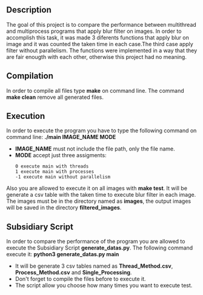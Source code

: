 ## Description
The goal of this project is to compare the performance between multithread and multiprocess programs that apply blur filter on images. In order to accomplish this task, it was made 3 diferents functions that apply blur on image and it was counted the taken time in each case.The third case apply filter without parallelism. The functions were implemented in a way that they are fair enougth with each other, otherwise this project had no meaning.

## Compilation
In order to compile all files type **make** on command line. The command **make clean** remove all generated files.

## Execution
In order to execute the program you have to type the following command on command line: **./main IMAGE_NAME MODE**

- **IMAGE_NAME** must not include the file path, only the file name.
- **MODE** accept just three assigments:
  ```
  0 execute main with threads
  1 execute main with processes
  -1 execute main without parallelism
  ```
Also you are allowed to execute it on all images with **make test**. It will be generate a csv table with the taken time to execute blur filter in each image. The images must be in the directory named as **images**, the output images will be saved in the directory **filtered_images**.

## Subsidiary Script
In order to compare the performance of the program you are allowed to execute the Subsidiary Script **generate_datas.py**.
The following command execute it: **python3 generate_datas.py main**

- It will be generate 3 csv tables named as __Thread_Method.csv__, __Process_Method.csv__ and __Single_Processing__.
- Don't forget to compile the files before to execute it.
- The script allow you choose how many times you want to execute test.
